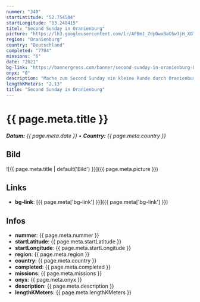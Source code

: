 ```yaml
---
nummer: "340"
startLatitude: "52.754504"
startLongitude: "13.248415"
titel: "Second Sunday in Oranienburg"
picture: "https://lh3.googleusercontent.com/lr/AFBm1_ZdpDwxBaC6w3jH_XGTEAriL6fPzOV-2g1N1mEFp5nO6qRSQji-3DjuM04CKMRJ0Ti2KnyMHHZAW38s3nQxB5xqVBdH5LP_Kr8rSkZzNuAmls9YpBpWHu2FqepLoMapNoiXbPawoeDuDhgdiW2Xvha3yh93kS4atYRjuNEH8vwyZWKEXMzFEbbe86Srx_AoLku4vUjJ-WMLW9T8-f2FqOKQPa4DiHWa9oBjbqgDVuw0WVRgE0obe6kM5eIARkJgP70zabjMaWcb9MedOSEc8RXIoafmteN8zyrcEhGaqQzcezX2LqzHnc8IoGytVw-vks9EBLxNpeq29sERngYeI3wSdc3NOTjjd03dl_wc8QAusmsgurtJDwrewHB1M0Tjc_CHFCid2QeQXilFzlTpGxx3fT5ufTaHb6tIQFepMD_S6whWaRCBqrEhsLi_kaL6loYRKlrrfvX26zFbmh6QLh7MZtr6Q_yl8_5c14P6zl0emCd5qzJ30Rd_MTdaCTMvtx4S1xodWhWSuSEqsTSRgmnwDOT9csIIlWa39iEfgbu6nLB5bm6h6OefqAyS0MIvdNUl0G6c4brSi6TtC_YX1htRvFnuP0BC-b_uPRFMD-5_JOXjempKP70HirLAvzZBq0viphqxw1sDzf4UvKkL4rqJVkKM1VmbAOcJyQAaT9X8pDgdizbJXP6zi-Zr00HWK_lou2beXzPE3NlgZVv0zLNdW2qvaoWO4FHwwuXxotBhFyk56ERrj-9u20VCDXkf6vOiZXYFA8hVMBpI0ZZFLTowfsrIHk166fBngKUKQORHWJRPb4VhoSPKkYDVEAnvu27rvnJ5RbBQfE2KckKIuGkKZiKIn-s"
region: "Oranienburg"
country: "Deutschland"
completed: "7704"
missions: "6"
date: "2021"
bg-link: "https://bannergress.com/banner/second-sunday-in-oranienburg-8c7a"
onyx: "0"
description: "Mache zum Second Sunday ein kleine Runde durch Oranienburg. Start ist in der Bernauer Straße\n\nGeht am 17.11.2021 offline"
lengthKMeters: "2,13"
title: "Second Sunday in Oranienburg"
---
```


# {{ page.meta.title }}
_**Datum:** {{ page.meta.date }} • **Country:** {{ page.meta.country }}_

## Bild
![{{ page.meta.title | default('Bild') }}]({{ page.meta.picture }})

## Links
- **bg-link**: [{{ page.meta['bg-link'] }}]({{ page.meta['bg-link'] }})

## Infos
- **nummer**: {{ page.meta.nummer }}
- **startLatitude**: {{ page.meta.startLatitude }}
- **startLongitude**: {{ page.meta.startLongitude }}
- **region**: {{ page.meta.region }}
- **country**: {{ page.meta.country }}
- **completed**: {{ page.meta.completed }}
- **missions**: {{ page.meta.missions }}
- **onyx**: {{ page.meta.onyx }}
- **description**: {{ page.meta.description }}
- **lengthKMeters**: {{ page.meta.lengthKMeters }}

